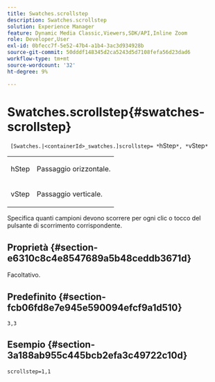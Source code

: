```yaml
---
title: Swatches.scrollstep
description: Swatches.scrollstep
solution: Experience Manager
feature: Dynamic Media Classic,Viewers,SDK/API,Inline Zoom
role: Developer,User
exl-id: 0bfecc7f-5e52-47b4-a1b4-3ac3d934928b
source-git-commit: 50dddf148345d2ca5243d5d7108fefa56d23dad6
workflow-type: tm+mt
source-wordcount: '32'
ht-degree: 9%

---
```


# Swatches.scrollstep{#swatches-scrollstep}

` [Swatches.|<containerId>_swatches.]scrollstep= *`hStep`*, *`vStep`*`

<table id="table_DC890B3CAB6847318081AC74424147B9"> 
 <tbody> 
  <tr> 
   <td> <p> <span class="codeph"><span class="varname"> hStep</span> </span> </p> </td> 
   <td> <p>Passaggio orizzontale. </p> </td> 
  </tr> 
  <tr> 
   <td> <p> <span class="codeph"><span class="varname"> vStep</span> </span> </p> </td> 
   <td> <p>Passaggio verticale. </p> </td> 
  </tr> 
 </tbody> 
</table>

Specifica quanti campioni devono scorrere per ogni clic o tocco del pulsante di scorrimento corrispondente.

## Proprietà {#section-e6310c8c4e8547689a5b48ceddb3671d}

Facoltativo.

## Predefinito {#section-fcb06fd8e7e945e590094efcf9a1d510}

`3,3`

## Esempio {#section-3a188ab955c445bcb2efa3c49722c10d}

`scrollstep=1,1`
